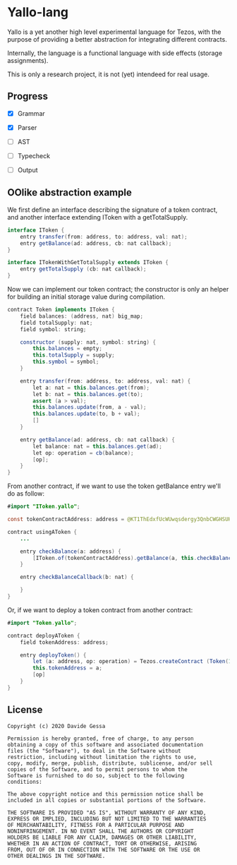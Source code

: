 # Yallo-lang
Yallo is a yet another high level experimental language for Tezos, with the purpose of 
providing a better abstraction for integrating different contracts.

Internally, the language is a functional language with side effects (storage assignments).

This is only a research project, it is not (yet) intendeed for real usage.


## Progress
- [x] Grammar
- [x] Parser
- [ ] AST
- [ ] Typecheck
- [ ] Output


## OOlike abstraction example

We first define an interface describing the signature of a token contract, and another interface extending
IToken with a getTotalSupply.

```java
interface IToken {
	entry transfer(from: address, to: address, val: nat);
	entry getBalance(ad: address, cb: nat callback);
}

interface ITokenWithGetTotalSupply extends IToken {
	entry getTotalSupply (cb: nat callback);
}
```

Now we can implement our token contract; the constructor is only an helper for building an initial
storage value during compilation. 

```java
contract Token implements IToken {
	field balances: (address, nat) big_map;
	field totalSupply: nat;
	field symbol: string;

	constructor (supply: nat, symbol: string) {
		this.balances = empty;
		this.totalSupply = supply;
		this.symbol = symbol;
	}

	entry transfer(from: address, to: address, val: nat) {
		let a: nat = this.balances.get(from);
		let b: nat = this.balances.get(to);
		assert (a > val);
		this.balances.update(from, a - val);
		this.balances.update(to, b + val); 
		[]
	}

	entry getBalance(ad: address, cb: nat callback) {
		let balance: nat = this.balances.get(ad);
		let op: operation = cb(balance);
		[op];
	}
}
```

From another contract, if we want to use the token getBalance entry we'll do as follow:

```java
#import "IToken.yallo";

const tokenContractAddress: address = @KT1ThEdxfUcWUwqsdergy3QnbCWGHSUHeHJq;

contract usingAToken {
	...

	entry checkBalance(a: address) {
		[IToken.of(tokenContractAddress).getBalance(a, this.checkBalanceCallback)]
	}

	entry checkBalanceCallback(b: nat) {

	}
}
```

Or, if we want to deploy a token contract from another contract:

```java
#import "Token.yallo";

contract deployAToken {
	field tokenAddress: address;

	entry deployToken() {
		let (a: address, op: operation) = Tezos.createContract (Token(100, "ourToken"), None, 0);
		this.tokenAddress = a;
		[op]
	}
}
```

## License

```
Copyright (c) 2020 Davide Gessa

Permission is hereby granted, free of charge, to any person
obtaining a copy of this software and associated documentation
files (the "Software"), to deal in the Software without
restriction, including without limitation the rights to use,
copy, modify, merge, publish, distribute, sublicense, and/or sell
copies of the Software, and to permit persons to whom the
Software is furnished to do so, subject to the following
conditions:

The above copyright notice and this permission notice shall be
included in all copies or substantial portions of the Software.

THE SOFTWARE IS PROVIDED "AS IS", WITHOUT WARRANTY OF ANY KIND,
EXPRESS OR IMPLIED, INCLUDING BUT NOT LIMITED TO THE WARRANTIES
OF MERCHANTABILITY, FITNESS FOR A PARTICULAR PURPOSE AND
NONINFRINGEMENT. IN NO EVENT SHALL THE AUTHORS OR COPYRIGHT
HOLDERS BE LIABLE FOR ANY CLAIM, DAMAGES OR OTHER LIABILITY,
WHETHER IN AN ACTION OF CONTRACT, TORT OR OTHERWISE, ARISING
FROM, OUT OF OR IN CONNECTION WITH THE SOFTWARE OR THE USE OR
OTHER DEALINGS IN THE SOFTWARE.
```